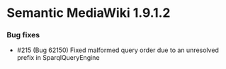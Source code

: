 # Semantic MediaWiki 1.9.1.2


### Bug fixes

* #215 (Bug 62150) Fixed malformed query order due to an unresolved prefix in SparqlQueryEngine
